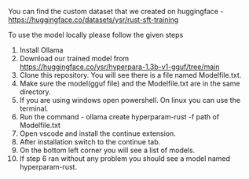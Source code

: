 You can find the custom dataset that we created on huggingface - https://huggingface.co/datasets/ysr/rust-sft-training

To use the model locally please follow the given steps
1. Install Ollama
2. Download our trained model from https://huggingface.co/ysr/hyperpara-1.3b-v1-gguf/tree/main
3. Clone this repository. You will see there is a file named Modelfile.txt.
4. Make sure the model(gguf file) and the Modelfile.txt are in the same directory.
5. If you are using windows open powershell. On linux you can use the terminal.
6. Run the command - ollama create hyperparam-rust -f path of Modelfile.txt
7. Open vscode and install the continue extension.
8. After installation switch to the continue tab.
9. On the bottom left corner you will see a list of models.
10. If step 6 ran without any problem you should see a model named hyperparam-rust.
